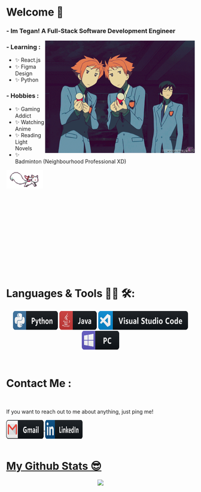 # Welcome 👋

### - Im Tegan! A Full-Stack Software Development Engineer

<img height="300" width="400" alt="GIF" align="right" src="https://raw.githubusercontent.com/teganjennings/teganjennings/main/assets/welcome.gif">

### - Learning :

- ✨ React.js
- ✨ Figma Design
- ✨ Python

### - Hobbies :

- ✨ Gaming Addict
- ✨ Watching Anime
- ✨ Reading Light Novels
- ✨ Badminton (Neighbourhood Professional XD)

<img src="https://raw.githubusercontent.com/teganjennings/teganjennings/main/assets/kyubey.gif" height="50" />

</br></br>
</br>
</br>
</br>
</br>
</br>
</br>
</br>
</br>
</br>
</br>

# Languages & Tools 👨‍💻 🛠:

<p align="center">

  <!-- For more icons please follow  https://github.com/MikeCodesDotNET/ColoredBadges -->
  <img src="https://raw.githubusercontent.com/teganjennings/teganjennings/main/assets/icons/python.png" alt="python" width="120" height="50">
  <img src="https://raw.githubusercontent.com/teganjennings/teganjennings/main/assets/icons/java.png" alt="java"  width="100" height="50">
  <img src="https://raw.githubusercontent.com/teganjennings/teganjennings/main/assets/icons/visualstudio_code.png" alt="visualstudio_code" width="240" height="50">
  <img src="https://raw.githubusercontent.com/teganjennings/teganjennings/main/assets/icons/pc.png" alt="pc" width="100" height="50">
</p>
</br>

# Contact Me :

<p>
 </br>

If you want to reach out to me about anything, just ping me!

<a href="mailto:teganjennings1@hotmail.com">
 <img align="center" alt="Email" width="100" height="50" src="https://raw.githubusercontent.com/teganjennings/teganjennings/main/assets/icons/gmail.png" />
</a>
<a href="https://www.linkedin.com/in/teganjennings/">
  <img align="center" alt="Linkedin" width="100" height="50" src="https://raw.githubusercontent.com/teganjennings/teganjennings/main/assets/icons/linkedin.png" />
</br
</p>
</br>

# My Github Stats 😎

<p align="center" >  
  <a href="https://github.com/teganjennings/github-readme-stats">
    <img  src="https://github-readme-stats.vercel.app/api?username=teganjennings&&show_icons=true&theme=dracula"/>
  </a>
</p>
